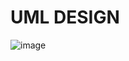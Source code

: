 # UML DESIGN

![image](https://user-images.githubusercontent.com/85788583/132531048-ed408d1a-246f-4599-94b8-90a7a88037a2.png)
